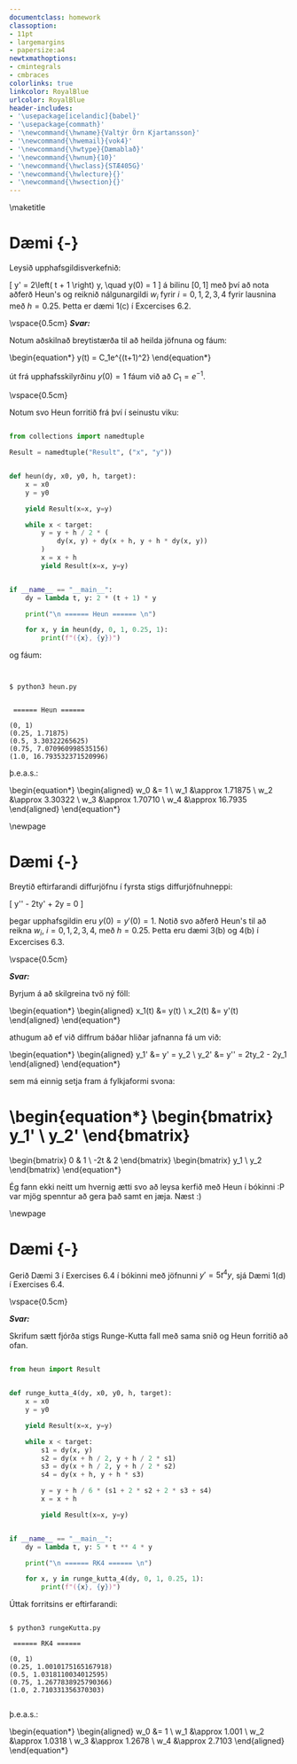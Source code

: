 ```yaml
---
documentclass: homework
classoption:
- 11pt
- largemargins
- papersize:a4
newtxmathoptions:
- cmintegrals
- cmbraces
colorlinks: true
linkcolor: RoyalBlue
urlcolor: RoyalBlue
header-includes:
- '\usepackage[icelandic]{babel}'
- '\usepackage{commath}'
- '\newcommand{\hwname}{Valtýr Örn Kjartansson}'
- '\newcommand{\hwemail}{vok4}'
- '\newcommand{\hwtype}{Dæmablað}'
- '\newcommand{\hwnum}{10}'
- '\newcommand{\hwclass}{STÆ405G}'
- '\newcommand{\hwlecture}{}'
- '\newcommand{\hwsection}{}'
---
```


\maketitle

# Dæmi {-}

Leysið upphafsgildisverkefnið:

\[
y' = 2\left( t + 1 \right) y, \quad y(0) = 1
\]
á bilinu $[0,1]$ með því að nota aðferð Heun's og reiknið
nálgunargildi $w_i$ fyrir $i = 0,1,2,3,4$ fyrir lausnina
með $h = 0.25$. Þetta er dæmi 1(c) í Excercises 6.2.


\vspace{0.5cm}
**_Svar:_**

Notum aðskilnað breytistærða til að heilda jöfnuna og fáum:

\begin{equation*}
y(t) = C_1e^{(t+1)^2}
\end{equation*}

út frá upphafsskilyrðinu $y(0) = 1$ fáum við að $C_1 = e^{-1}$.

\vspace{0.5cm}

Notum svo Heun forritið frá því í seinustu viku: 

```python

from collections import namedtuple

Result = namedtuple("Result", ("x", "y"))


def heun(dy, x0, y0, h, target):
    x = x0
    y = y0

    yield Result(x=x, y=y)

    while x < target:
        y = y + h / 2 * (
            dy(x, y) + dy(x + h, y + h * dy(x, y))
        )
        x = x + h
        yield Result(x=x, y=y)


if __name__ == "__main__":
    dy = lambda t, y: 2 * (t + 1) * y

    print("\n ====== Heun ====== \n")

    for x, y in heun(dy, 0, 1, 0.25, 1):
        print(f"({x}, {y})")


```

og fáum:

```


$ python3 heun.py


 ====== Heun ====== 

(0, 1)
(0.25, 1.71875)
(0.5, 3.30322265625)
(0.75, 7.070960998535156)
(1.0, 16.793532371520996)

```

þ.e.a.s.:

\begin{equation*}
\begin{aligned}
w_0 &= 1 \\
w_1 &\approx 1.71875 \\
w_2 &\approx 3.30322 \\
w_3 &\approx 1.70710 \\
w_4 &\approx 16.7935
\end{aligned}
\end{equation*}


\newpage


# Dæmi {-}

Breytið eftirfarandi diffurjöfnu í fyrsta stigs diffurjöfnuhneppi:

\[
y'' - 2ty' + 2y = 0
\]

þegar upphafsgildin eru $y(0) = y'(0) = 1$. Notið svo aðferð Heun's
til að reikna $w_i$, $i = 0,1,2,3,4$, með $h = 0.25$. Þetta eru dæmi
3(b) og 4(b) í Excercises 6.3.

\vspace{0.5cm}

**_Svar:_**

Byrjum á að skilgreina tvö ný föll:

\begin{equation*}
\begin{aligned}
x_1(t) &= y(t) \\
x_2(t) &= y'(t)
\end{aligned}
\end{equation*}

athugum að ef við diffrum báðar hliðar jafnanna fá um við:

\begin{equation*}
\begin{aligned}
y_1' &= y' = y_2 \\
y_2' &= y'' = 2ty_2 - 2y_1
\end{aligned}
\end{equation*}

sem má einnig setja fram á fylkjaformi svona:

\begin{equation*}
\begin{bmatrix}
y_1' \\
y_2' 
\end{bmatrix}
=
\begin{bmatrix}
 0 & 1 \\
-2t & 2 
\end{bmatrix}
\begin{bmatrix}
y_1 \\
y_2 
\end{bmatrix}
\end{equation*}

Ég fann ekki neitt um hvernig ætti svo að leysa kerfið með Heun í bókinni :P
var mjög spenntur að gera það samt en jæja. Næst :)

\newpage

# Dæmi {-}

Gerið Dæmi 3 í Exercises 6.4 í bókinni með jöfnunni $y' = 5t^4y$, sjá Dæmi 1(d) í Exercises 6.4.

\vspace{0.5cm}

**_Svar:_**

Skrifum sætt fjórða stigs Runge-Kutta fall með sama snið og Heun forritið að ofan.

```python

from heun import Result


def runge_kutta_4(dy, x0, y0, h, target):
    x = x0
    y = y0

    yield Result(x=x, y=y)

    while x < target:
        s1 = dy(x, y)
        s2 = dy(x + h / 2, y + h / 2 * s1)
        s3 = dy(x + h / 2, y + h / 2 * s2)
        s4 = dy(x + h, y + h * s3)

        y = y + h / 6 * (s1 + 2 * s2 + 2 * s3 + s4)
        x = x + h

        yield Result(x=x, y=y)


if __name__ == "__main__":
    dy = lambda t, y: 5 * t ** 4 * y

    print("\n ====== RK4 ====== \n")

    for x, y in runge_kutta_4(dy, 0, 1, 0.25, 1):
        print(f"({x}, {y})")


```

Úttak forritsins er eftirfarandi:

```

$ python3 rungeKutta.py

 ====== RK4 ====== 

(0, 1)
(0.25, 1.0010175165167918)
(0.5, 1.0318110034012595)
(0.75, 1.2677838925790366)
(1.0, 2.710331356370303)


```

þ.e.a.s.:

\begin{equation*}
\begin{aligned}
w_0 &= 1 \\
w_1 &\approx 1.001 \\
w_2 &\approx 1.0318 \\
w_3 &\approx 1.2678 \\
w_4 &\approx 2.7103
\end{aligned}
\end{equation*}
